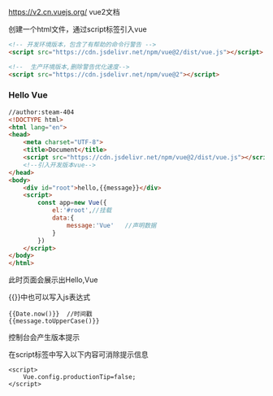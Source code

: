 https://v2.cn.vuejs.org/	vue2文档



创建一个html文件，通过script标签引入vue



```html
<!-- 开发环境版本，包含了有帮助的命令行警告 -->
<script src="https://cdn.jsdelivr.net/npm/vue@2/dist/vue.js"></script>

<!--  生产环境版本,删除警告优化速度-->
<script src="https://cdn.jsdelivr.net/npm/vue@2"></script>
```



### Hello Vue

```html
//author:steam-404
<!DOCTYPE html>
<html lang="en">
<head>
    <meta charset="UTF-8">
    <title>Document</title>
    <script src="https://cdn.jsdelivr.net/npm/vue@2/dist/vue.js"></script>
    <!--引入开发版本vue-->
</head>
<body>
    <div id="root">hello,{{message}}</div>
    <script>
        const app=new Vue({
            el:'#root',//挂载
            data:{
                message:'Vue'   //声明数据
            }
        })
    </script>
</body>
</html>
```

此时页面会展示出Hello,Vue

{{}}中也可以写入js表达式

```
{{Date.now()}}	//时间戳
{{message.toUpperCase()}}
```





控制台会产生版本提示

在script标签中写入以下内容可消除提示信息

```
<script>
	Vue.config.productionTip=false;
</script>
```



